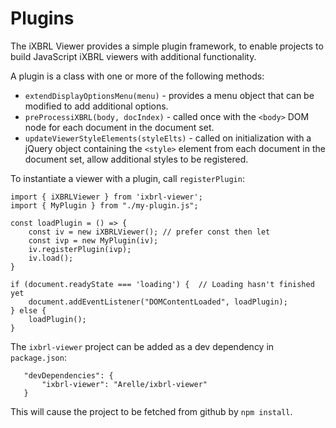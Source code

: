 # Plugins

The iXBRL Viewer provides a simple plugin framework, to enable projects to
build JavaScript iXBRL viewers with additional functionality.

A plugin is a class with one or more of the following methods:

* `extendDisplayOptionsMenu(menu)` - provides a menu object that can be modified to add additional options.
* `preProcessiXBRL(body, docIndex)` - called once with the `<body>` DOM node for each document in the document set.
* `updateViewerStyleElements(styleElts)` - called on initialization with a jQuery object containing the `<style>` element from each document in the document set, allow additional styles to be registered.

To instantiate a viewer with a plugin, call `registerPlugin`:

```
import { iXBRLViewer } from 'ixbrl-viewer';
import { MyPlugin } from "./my-plugin.js";

const loadPlugin = () => {
    const iv = new iXBRLViewer(); // prefer const then let
    const ivp = new MyPlugin(iv);
    iv.registerPlugin(ivp);
    iv.load();
}

if (document.readyState === 'loading') {  // Loading hasn't finished yet
    document.addEventListener("DOMContentLoaded", loadPlugin);
} else {
    loadPlugin();
}
```

The `ixbrl-viewer` project can be added as a dev dependency in `package.json`:

```
   "devDependencies": {
       "ixbrl-viewer": "Arelle/ixbrl-viewer"
   }
```

This will cause the project to be fetched from github by `npm install`.

